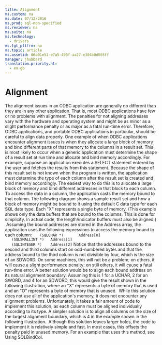 ```yaml
---
title: Alignment
ms.custom: na
ms.date: 07/12/2016
ms.prod: sql-non-specified
ms.reviewer: na
ms.suite: na
ms.technology: 
  - drivers
ms.tgt_pltfrm: na
ms.topic: article
ms.assetid: 06a01e51-e7a5-495f-aa27-e304b0d005ff
manager: jhubbard
translation.priority.ht: 
  - en-gb
---
```

# Alignment
<?xml version="1.0" encoding="utf-8"?>
<developerConceptualDocument xmlns="http://ddue.schemas.microsoft.com/authoring/2003/5" xmlns:xlink="http://www.w3.org/1999/xlink" xmlns:xsi="http://www.w3.org/2001/XMLSchema-instance" xsi:schemaLocation="http://ddue.schemas.microsoft.com/authoring/2003/5 http://dduestorage.blob.core.windows.net/ddueschema/developer.xsd">
  <introduction>
    <para>The alignment issues in an ODBC application are generally no different than they are in any other application. That is, most ODBC applications have few or no problems with alignment. The penalties for not aligning addresses vary with the hardware and operating system and might be as minor as a slight performance penalty or as major as a fatal run-time error. Therefore, ODBC applications, and portable ODBC applications in particular, should be careful to align data properly.</para>
    <para>One example of when ODBC applications encounter alignment issues is when they allocate a large block of memory and bind different parts of that memory to the columns in a result set. This is most likely to occur when a generic application must determine the shape of a result set at run time and allocate and bind memory accordingly.</para>
    <para>For example, suppose an application executes a <legacyBold>SELECT</legacyBold> statement entered by the user and fetches the results from this statement. Because the shape of this result set is not known when the program is written, the application must determine the type of each column after the result set is created and bind memory accordingly. The easiest way to do this is to allocate a large block of memory and bind different addresses in that block to each column. To access the data in a column, the application casts the memory bound to that column.</para>
    <para>The following diagram shows a sample result set and how a block of memory might be bound to it using the default C data type for each SQL data type. Each "X" represents a single byte of memory. (This example shows only the data buffers that are bound to the columns. This is done for simplicity. In actual code, the length/indicator buffers must also be aligned.)</para>
    <mediaLink>
      <image xlink:href="f579a7d7-90ab-4db6-af1c-76d5a69215e9" />
    </mediaLink>
    <para>Assuming the bound addresses are stored in the <legacyItalic>Address</legacyItalic> array, the application uses the following expressions to access the memory bound to each column:</para>
    <code>   (SQLCHAR *)       Address[0]
   (SQLSMALLINT *)   Address[1]
   (SQLINTEGER *)    Address[2]</code>
    <para>Notice that the addresses bound to the second and third columns start on odd-numbered bytes and that the address bound to the third column is not divisible by four, which is the size of an SDWORD. On some machines, this will not be a problem; on others, it will cause a slight performance penalty; on still others, it will cause a fatal run-time error. A better solution would be to align each bound address on its natural alignment boundary. Assuming this is 1 for a UCHAR, 2 for an SWORD, and 4 for an SDWORD, this would give the result shown in the following illustration, where an "X" represents a byte of memory that is used and an "O" represents a byte of memory that is unused.</para>
    <mediaLink>
      <image xlink:href="acda8c86-4dc1-4381-ae30-6c5ae5a368ac" />
    </mediaLink>
    <para>While this solution does not use all of the application's memory, it does not encounter any alignment problems. Unfortunately, it takes a fair amount of code to implement this solution, as each column must be aligned individually according to its type. A simpler solution is to align all columns on the size of the largest alignment boundary, which is 4 in the example shown in the following illustration.</para>
    <mediaLink>
      <image xlink:href="245aab27-a0ce-48ca-99ae-4bec245e7d16" />
    </mediaLink>
    <para>Although this solution leaves larger holes, the code to implement it is relatively simple and fast. In most cases, this offsets the penalty paid in unused memory. For an example that uses this method, see <legacyLink xlink:href="17277ab3-33ad-44d3-a81c-a26b5e338512">Using SQLBindCol</legacyLink>.</para>
  </introduction>
  <relatedTopics />
</developerConceptualDocument>